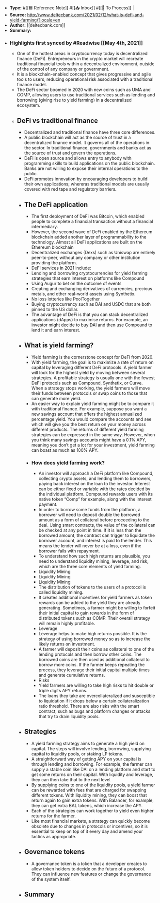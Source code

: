 - **Type:** #[[🟦 Reference Note]] #[[📥 Inbox]] #[[📝 To Process]] | <tags>
- **Source:** http://www.deltecbank.com/2021/02/12/what-is-defi-and-yield-farming/?locale=en
- **Author:** [[deltecbank.com]]
- **Summary:**
- ### Highlights first synced by #Readwise [[May 4th, 2021]]
    - One of the hottest areas in cryptocurrency today is decentralized finance (DeFi). Entrepreneurs in the crypto market will recreate traditional financial tools within a decentralized environment, outside of the control of any company or government.
    - It is a blockchain-enabled concept that gives progressive and agile tools to users, reducing operational risk associated with a traditional finance model.
    - The DeFi sector boomed in 2020 with new coins such as UMA and COMP, allowing users to use traditional services such as lending and borrowing (giving rise to yield farming) in a decentralized ecosystem.
    - ## DeFi vs traditional finance
        - Decentralized and traditional finance have three core differences.
        - A public blockchain will act as the source of trust in a decentralized finance model. It governs all of the operations in the sector. In traditional finance, governments and banks act as the source of trust and govern the operations.
        - DeFi is open source and allows entry to anybody with programming skills to build applications on the public blockchain. Banks are not willing to expose their internal operations to the public.
        - DeFi promotes innovation by encouraging developers to build their own applications; whereras traditional models are usually covered with red tape and regulatory barriers.
        - ## The DeFi application
            - The first deployment of DeFi was Bitcoin, which enabled people to complete a financial transaction without a financial intermediary.
            - However, the second wave of DeFi enabled by the Ethereum blockchain added another layer of programmability to the technology. Almost all DeFi applications are built on the Ethereum blockchain
            - Decentralized exchanges (Dexs) such as Uniswap are entirely peer-to-peer, without any company or other institution providing the platform.
            - DeFi services in 2021 include:
            - Lending and borrowing cryptocurrencies for yield farming strategies that earn interest on platforms like Compound
            - Using Augur to bet on the outcome of events
            - Creating and exchanging derivatives of currencies, precious metals, and other real-world assets using Synthetix.
            - No loss lotteries like PoolTogether
            - Buying cryptocurrency such as DAI and USDC that are both pinned to the US dollar.
            - The advantage of DeFi is that you can stack decentralized applications (dApps) to maximise returns. For example, an investor might decide to buy DAI and then use Compound to lend it and earn interest.
        - ## What is yield farming?
            - Yield farming is the cornerstone concept for DeFi from 2020.
            - With yield farming, the goal is to maximize a rate of return on capital by leveraging different DeFi protocols. A yield farmer will look for the highest yield by moving between several strategies. A profitable strategy is usually one with the fewest DeFi protocols such as Compound, Synthetix, or Curve. When a strategy stops working, the yield farmers will move their funds between protocols or swap coins to those that can generate more yield.
            - An easier way to explain yield farming might be to compare it with traditional finance. For example, suppose you want a new savings account that offers the highest annualized percentage yield. You would compare the accounts and see which will give you the best return on your money across different products. The returns of different yield farming strategies can be expressed in the same way. However, when you think many savings accounts might have a 0.1% APY, meaning you don’t get a lot for your investment, yield farming can boast as much as 100% APY.
            - ### How does yield farming work?
                - An investor will approach a DeFi platform like Compound, collecting crypto assets, and lending them to borrowers, paying back interest on the loan to the investor. Interest can be either fixed or variable with the rates decided by the individual platform. Compound rewards users with its native token “Comp” for example, along with the interest payment.
                - In order to borrow some funds from the platform, a borrower will need to deposit double the borrowed amount as a form of collateral before proceeding to the deal. Using smart contracts, the value of the collateral can be checked at any point in time. If it is less than the borrowed amount, the contract can trigger to liquidate the borrower account, and interest is paid to the lender. This means the lender will never be at a loss, even if the borrower fails with repayment.
                - To understand how such high returns are plausible, you need to understand liquidity mining, leverage, and risk, which are the three core elements of yield farming.
                - Liquidity Mining
                - Liquidity Mining
                - Liquidity Mining
                - The distribution of tokens to the users of a protocol is called liquidity mining.
                - It creates additional incentives for yield farmers as token rewards can be added to the yield they are already generating. Sometimes, a farmer might be willing to forfeit their initial capital to gain rewards in the form of distributed tokens such as COMP. Their overall strategy will remain highly profitable.
                - Leverage
                - Leverage helps to make high returns possible. It is the strategy of using borrowed money so as to increase the likely returns on investment.
                - A farmer will deposit their coins as collateral to one of the lending protocols and then borrow other coins. The borrowed coins are then used as additional collateral to borrow more coins. If the farmer keeps repeating the process, they leverage their initial capital multiple times and generate cumulative returns.
                - Risks
                - Yield farmers are willing to take high risks to hit double or triple digits APY returns.
                - The loans they take are overcollateralized and susceptible to liquidation if it drops below a certain collateralization ratio threshold. There are also risks with the smart contract, such as bugs and platform changes or attacks that try to drain liquidity pools.
        - ## Strategies
            - A yield farming strategy aims to generate a high yield on capital. The steps will involve lending, borrowing, supplying capital to liquidity pools, or staking LP tokens.
            - A straightforward way of getting APY on your capital is through lending and borrowing. For example, the farmer can supply a stable coin like DAI on a lending platform and start to get some returns on their capital. With liquidity and leverage, they can then take that to the next level.
            - By supplying coins to one of the liquidity pools, a yield farmer can be rewarded with fees that are charged for swapping different tokens. With liquidity mining, they can boost that return again to gain extra tokens. With Balancer, for example, they can get extra BAL tokens, which increase the APY.
            - Each of the strategies can work together to yield even higher returns for the farmer.
            - Like most financial markets, a strategy can quickly become obsolete due to changes in protocols or incentives, so it is essential to keep on top of it every day and amend your tactics as appropriate.
        - ## Governance tokens
            - A governance token is a token that a developer creates to allow token holders to decide on the future of a protocol. They can influence new features or change the governance of the system itself.
        - ## Summary
